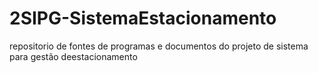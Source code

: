 # 2SIPG-SistemaEstacionamento
repositorio de fontes de programas e documentos do projeto de sistema para gestão deestacionamento
